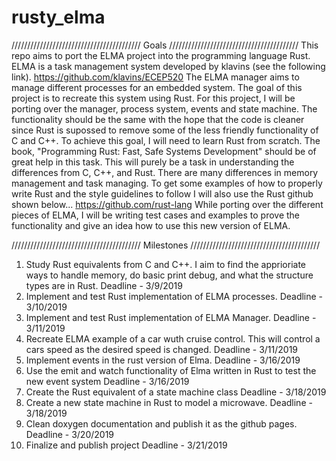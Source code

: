 # rusty_elma

///////////////////////////////////////// Goals /////////////////////////////////////////
This repo aims to port the ELMA project into the programming language Rust. ELMA is a task management system developed by klavins (see the following link).
https://github.com/klavins/ECEP520
The ELMA manager aims to manage different processes for an embedded system. The goal of this project is to recreate this system using Rust.
For this project, I will be porting over the manager, process system, events and state machine. The functionality should be the same with the hope that the code is cleaner since Rust is supossed to remove some of the less friendly functionality of C and C++.
  To achieve this goal, I will need to learn Rust from scratch. The book, "Programming Rust: Fast, Safe Systems Development" should be of great help in this task. This will purely be a task in understanding the differences from C, C++, and Rust. There are many differences in memory management and task managing. To get some examples of how to properly write Rust and the style guidelines to follow I will also use the Rust github shown below...
https://github.com/rust-lang
While porting over the different pieces of ELMA, I will be writing test cases and examples to prove the functionality and give an idea how to use this new version of ELMA.  
  
///////////////////////////////////////// Milestones /////////////////////////////////////////
1. Study Rust equivalents from C and C++. I aim to find the apprioriate ways to handle memory, do basic print debug, and what the structure types are in Rust.
Deadline - 3/9/2019
2. Implement and test Rust implementation of ELMA processes.
Deadline - 3/10/2019
3. Implement and test Rust implementation of ELMA Manager.
Deadline - 3/11/2019
4. Recreate ELMA example of a car wuth cruise control. This will control a cars speed as the desired speed is changed.
Deadline - 3/11/2019
5. Implement events in the rust version of Elma.
Deadline - 3/16/2019
6. Use the emit and watch functionality of Elma written in Rust to test the new event system
Deadline - 3/16/2019
7. Create the Rust equivalent of a state machine class
Deadline - 3/18/2019
8. Create a new state machine in Rust to model a microwave.
Deadline - 3/18/2019
9. Clean doxygen documentation and publish it as the github pages.
Deadline - 3/20/2019
10. Finalize and publish project
Deadline - 3/21/2019
